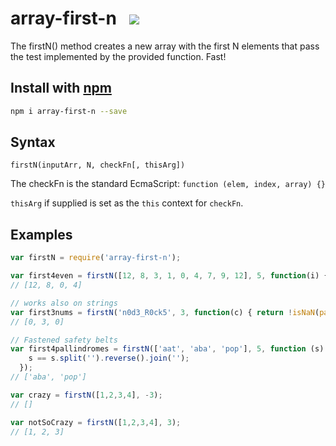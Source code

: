# array-first-n &nbsp;<a>	<img src="https://api.travis-ci.org/ashubham/array-first-n.png"/>  </a>

The firstN() method creates a new array with the first N elements that pass the test implemented by the provided function. Fast!

## Install with [npm](npmjs.org)

```bash
npm i array-first-n --save
```

## Syntax

`firstN(inputArr, N, checkFn[, thisArg])`

The checkFn is the standard EcmaScript:
`function (elem, index, array) {}`

`thisArg` if supplied is set as the `this` context for `checkFn`.

## Examples

```javascript
var firstN = require('array-first-n');

var first4even = firstN([12, 8, 3, 1, 0, 4, 7, 9, 12], 5, function(i) { return !i%2});
// [12, 8, 0, 4]

// works also on strings
var first3nums = firstN('n0d3_R0ck5', 3, function(c) { return !isNaN(parseInt(c)); });
// [0, 3, 0]

// Fastened safety belts
var first4pallindromes = firstN(['aat', 'aba', 'pop'], 5, function (s) { 
    s == s.split('').reverse().join(''); 
  });
// ['aba', 'pop']

var crazy = firstN([1,2,3,4], -3);
// []

var notSoCrazy = firstN([1,2,3,4], 3);
// [1, 2, 3]
```

